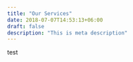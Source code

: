 ```yaml
---
title: "Our Services"
date: 2018-07-07T14:53:13+06:00
draft: false
description: "This is meta description"
---
```


test